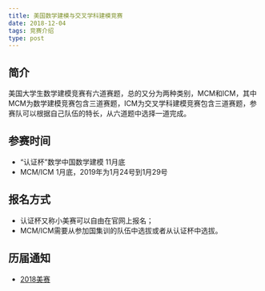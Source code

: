 ```yaml
---
title: 美国数学建模与交叉学科建模竞赛
date: 2018-12-04
tags: 竞赛介绍
type: post
---
```


## 简介

美国大学生数学建模竞赛有六道赛题，总的又分为两种类别，MCM和ICM，其中MCM为数学建模竞赛包含三道赛题，ICM为交叉学科建模竞赛包含三道赛题，参赛队可以根据自己队伍的特长，从六道题中选择一道完成。

<!-- more -->

## 参赛时间

- “认证杯”数学中国数学建模
  11月底
- MCM/ICM
  1月底，2019年为1月24号到1月29号

## 报名方式

- 认证杯又称小美赛可以自由在官网上报名；
- MCM/ICM需要从参加国集训的队伍中选拔或者从认证杯中选拔。

## 历届通知

- [2018美赛](http://jwc.hdu.edu.cn/info/71470.jspx)

